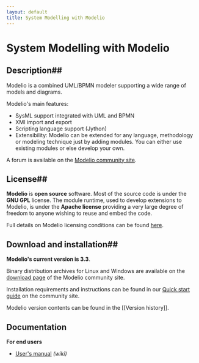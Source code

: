 ```yaml
---
layout: default
title: System Modelling with Modelio
---
```





# System Modelling with Modelio

## Description##

Modelio is a combined UML/BPMN modeler supporting a wide range of models and diagrams.

Modelio's main features:

* SysML support integrated with UML and BPMN
* XMI import and export
* Scripting language support (Jython)
* Extensibility: Modelio can be extended for any language, methodology or modeling technique just by adding modules. You can either use existing modules or else develop your own.


A forum is available on the [Modelio community site](http://www.modelio.org/forum/index.html).

## License##
**Modelio** is **open source** software. Most of the source code is under the **GNU GPL** license. The module runtime, used to develop extensions to Modelio, is under the **Apache license** providing a very large degree of freedom to anyone wishing to reuse and embed the code.

Full details on Modelio licensing conditions can be found [here](http://www.modelio.org/about-modelio/license.html).

## Download and installation##

**Modelio's current version is 3.3**.

Binary distribution archives for Linux and Windows are available on the [download page](http://www.modelio.org/downloads/download-modelio.html) of the Modelio community site.

Installation requirements and instructions can be found in our [Quick start guide](http://www.modelio.org/documentation/installation.html) on the community site.

Modelio version contents can be found in the [[Version history]].

## Documentation

**For end users**

* [User's manual](http://forge.modelio.org/projects/modelio3-usermanual-english-300/wiki) *(wiki)*


